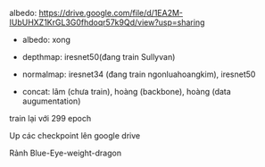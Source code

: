 albedo: https://drive.google.com/file/d/1EA2M-IUbUHXZ1KrGL3G0fhdoqr57k9Qd/view?usp=sharing

- albedo: xong

- depthmap: iresnet50(đang train Sullyvan)

- normalmap: iresnet34 (đang train ngonluahoangkim), iresnet50

- concat: lâm (chưa train), hoàng (backbone), hoàng (data augumentation)

train lại với 299 epoch

Up các checkpoint lên google drive

Rảnh Blue-Eye-weight-dragon